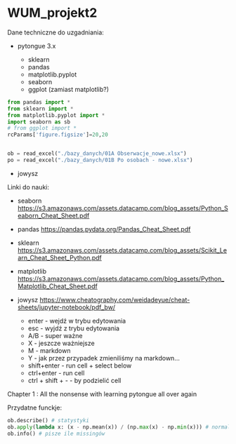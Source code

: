 # WUM_projekt2

Dane techniczne do uzgadniania:

- pytongue 3.x

  - sklearn
  - pandas
  - matplotlib.pyplot
  - seaborn
  - ggplot (zamiast matplotlib?)

```python
from pandas import *
from sklearn import *
from matplotlib.pyplot import *
import seaborn as sb
# from ggplot import *
rcParams['figure.figsize']=20,20


ob = read_excel("./bazy_danych/01A Obserwacje_nowe.xlsx")
po = read_excel("./bazy_danych/01B Po osobach - nowe.xlsx")
```

- jowysz

Linki do nauki:

- seaborn https://s3.amazonaws.com/assets.datacamp.com/blog_assets/Python_Seaborn_Cheat_Sheet.pdf

- pandas https://pandas.pydata.org/Pandas_Cheat_Sheet.pdf

- sklearn https://s3.amazonaws.com/assets.datacamp.com/blog_assets/Scikit_Learn_Cheat_Sheet_Python.pdf

- matplotlib https://s3.amazonaws.com/assets.datacamp.com/blog_assets/Python_Matplotlib_Cheat_Sheet.pdf

- jowysz https://www.cheatography.com/weidadeyue/cheat-sheets/jupyter-notebook/pdf_bw/
  - enter - wejdź w trybu edytowania
  - esc - wyjdź z trybu edytowania
  - A/B - super ważne
  - X - jeszcze ważniejsze
  - M - markdown
  - Y - jak przez przypadek zmieniliśmy na markdown...
  - shift+enter - run cell + select below
  - ctrl+enter - run cell
  - ctrl + shift + - - by podzielić cell
  

Chapter 1 : All the nonsense with learning pytongue all over again

Przydatne funckje:

```python
ob.describe() # statystyki
ob.apply(lambda x: (x - np.mean(x)) / (np.max(x) - np.min(x))) # normalizacja danych
ob.info() # pisze ile missingów
```




